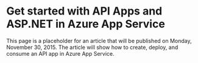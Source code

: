 <properties
	pageTitle="Get started with API Apps and ASP.NET in Azure App Service | Microsoft Azure"
	description="Learn how to create, deploy, and consume an ASP.NET API app in Azure App Service, by using Visual Studio 2015."
	services="app-service\api"
	documentationCenter=".net"
	authors="tdykstra"
	manager="wpickett"
	editor=""/>

<tags
	ms.service="app-service-api"
	ms.workload="na"
	ms.tgt_pltfrm="dotnet"
	ms.devlang="na"
	ms.topic="hero-article"
	ms.date="11/10/2015"
	ms.author="tdykstra"/>

# Get started with API Apps and ASP.NET in Azure App Service

This page is a placeholder for an article that will be published on Monday, November 30, 2015. The article will show how to create, deploy, and consume an API app in Azure App Service.
